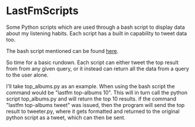# LastFmScripts
Some Python scripts which are used through a bash script to display data about my listening habits. Each script has a built in capability to tweet data too.

The bash script mentioned can be found [here](https://github.com/theycallmemac/Shell-Scripts/blob/master/lastfm).

So time for a basic rundown. Each script can either tweet the top result from from any given query, or it instead can return all the data from a query to the user alone.

I'll take top_albums.py as an example. When using the bash script the command would be "lastfm top-albums 10". This will in turn call the python script top_albums.py and will return the top 10 results. if the command "lastfm top-albums tweet" was issued, then the program will send the top result to tweeter.py, where it gets formatted and returned to the original python script as a tweet, which can then be sent.
